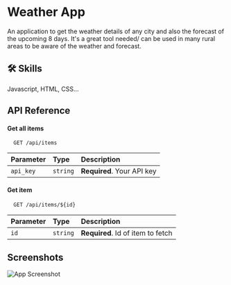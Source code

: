 
# Weather App

An application to get the weather details of any city and also the forecast of the upcoming 8 days. 
It's a great tool needed/ can be used in many rural areas to be aware of the weather and forecast.


## 🛠 Skills
Javascript, HTML, CSS...


## API Reference

#### Get all items

```http
  GET /api/items
```

| Parameter | Type     | Description                |
| :-------- | :------- | :------------------------- |
| `api_key` | `string` | **Required**. Your API key |

#### Get item

```http
  GET /api/items/${id}
```

| Parameter | Type     | Description                       |
| :-------- | :------- | :-------------------------------- |
| `id`      | `string` | **Required**. Id of item to fetch |



## Screenshots

![App Screenshot](https://imgur.com/SCOfDp4.png)

